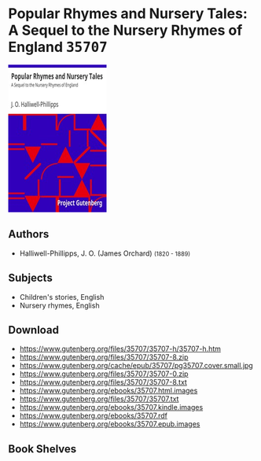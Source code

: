 # Popular Rhymes and Nursery Tales: A Sequel to the Nursery Rhymes of England <kbd>35707</kbd>

![](./cover.medium.jpg "")

## Authors


 - Halliwell-Phillipps, J. O. (James Orchard) <small>(1820 - 1889)</small>

## Subjects


 - Children's stories, English
 - Nursery rhymes, English

## Download


 - https://www.gutenberg.org/files/35707/35707-h/35707-h.htm
 - https://www.gutenberg.org/files/35707/35707-8.zip
 - https://www.gutenberg.org/cache/epub/35707/pg35707.cover.small.jpg
 - https://www.gutenberg.org/files/35707/35707-0.zip
 - https://www.gutenberg.org/files/35707/35707-8.txt
 - https://www.gutenberg.org/ebooks/35707.html.images
 - https://www.gutenberg.org/files/35707/35707.txt
 - https://www.gutenberg.org/ebooks/35707.kindle.images
 - https://www.gutenberg.org/ebooks/35707.rdf
 - https://www.gutenberg.org/ebooks/35707.epub.images

## Book Shelves


